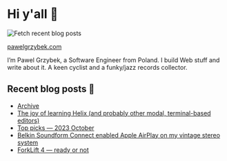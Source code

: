 # Hi y'all 👋

![Fetch recent blog posts](https://github.com/pawelgrzybek/pawelgrzybek/workflows/Fetch%20recent%20blog%20posts/badge.svg)

[pawelgrzybek.com](https://pawelgrzybek.com)

I’m Pawel Grzybek, a Software Engineer from Poland. I build Web stuff and write about it. A keen cyclist and a funky/jazz records collector.

## Recent blog posts 📝

<!-- FEED-START -->
- [Archive](https://pawelgrzybek.com/posts/)
- [The joy of learning Helix (and probably other modal, terminal-based editors)](https://pawelgrzybek.com/the-joy-of-learning-helix-and-probably-other-modal-terminal-based-editors/)
- [Top picks — 2023 October](https://pawelgrzybek.com/top-picks-2023-october/)
- [Belkin Soundform Connect enabled Apple AirPlay on my vintage stereo system](https://pawelgrzybek.com/belkin-soundform-connect-enabled-apple-airplay-on-my-vintage-stereo-system/)
- [ForkLift 4 — ready or not](https://pawelgrzybek.com/forklift-4-ready-or-not/)
<!-- FEED-END -->